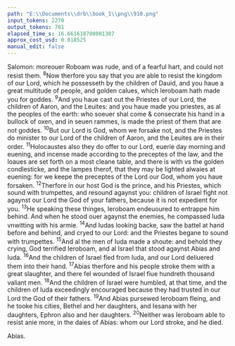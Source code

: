 ```yaml
---
path: "E:\\Documents\\drb\\book_1\\png\\910.png"
input_tokens: 2270
output_tokens: 781
elapsed_time_s: 16.661618700001387
approx_cost_usd: 0.018525
manual_edit: false
---
```

Salomon: moreouer Roboam was rude, and of a fearful hart, and could not resist them. <sup>8</sup>Now therfore you say that you are able to resist the kingdom of our Lord, which he possesseth by the children of Dauid, and you haue a great multitude of people, and golden calues, which Ieroboam hath made you for goddes. <sup>9</sup>And you haue cast out the Priestes of our Lord, the children of Aaron, and the Leuites: and you haue made you priestes, as al the peoples of the earth: who soeuer shal come & consecrate his hand in a bullock of oxen, and in seuen rammes, is made the priest of them that are not goddes. <sup>10</sup>But our Lord is God, whom we forsake not, and the Priestes do minister to our Lord of the children of Aaron, and the Leuites are in their order. <sup>11</sup>Holocaustes also they do offer to our Lord, euerie day morning and euening, and incense made according to the preceptes of the law, and the loaues are set forth on a most cleane table, and there is with vs the golden condlesticke, and the lampes therof, that they may be lighted alwaies at euening: for we keepe the preceptes of the Lord our God, whom you haue forsaken. <sup>12</sup>Therfore in our host God is the prince, and his Priestes, which sound with trumpettes, and resound agaynst you: children of Israel fight not agaynst our Lord the God of your fathers, because it is not expedient for you. <sup>13</sup>He speaking these thinges, Ieroboam endeuoured to entrappe him behind. And when he stood ouer agaynst the enemies, he compassed Iuda vnwitting with his armie. <sup>14</sup>And Iudas looking backe, saw the battel at hand before and behind, and cryed to our Lord: and the Priestes begane to sound with trumpettes. <sup>15</sup>And al the men of Iuda made a shoute: and behold they crying, God terrified Ieroboam, and al Israel that stood agaynst Abias and Iuda. <sup>16</sup>And the children of Israel fled from Iuda, and our Lord deliuered them into their hand. <sup>17</sup>Abias therfore and his people stroke them with a great slaughter, and there fel wounded of Israel fiue hundreth thousand valiant men. <sup>18</sup>And the children of Israel were humbled, at that time, and the children of Iuda exceedingly encouraged because they had trusted in our Lord the God of their fathers. <sup>19</sup>And Abias pursewed Ieroboam fleing, and he tooke his cities, Bethel and her daughters, and Iesana with her daughters, Ephron also and her daughters. <sup>20</sup>Neither was Ieroboam able to resist anie more, in the daies of Abias: whom our Lord stroke, and he died.

<aside>Abias.</aside>

[^1]: 3. Reg. 12.